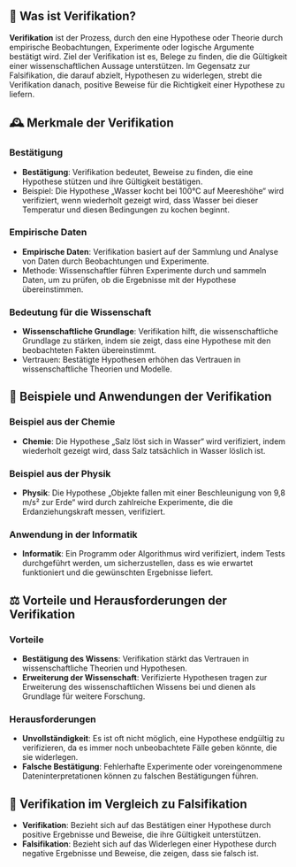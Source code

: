 
## 📌 Was ist Verifikation?

**Verifikation** ist der Prozess, durch den eine Hypothese oder Theorie durch empirische Beobachtungen, Experimente oder logische Argumente bestätigt wird. Ziel der Verifikation ist es, Belege zu finden, die die Gültigkeit einer wissenschaftlichen Aussage unterstützen. Im Gegensatz zur Falsifikation, die darauf abzielt, Hypothesen zu widerlegen, strebt die Verifikation danach, positive Beweise für die Richtigkeit einer Hypothese zu liefern.

## 🕰️ Merkmale der Verifikation

### Bestätigung

- **Bestätigung**: Verifikation bedeutet, Beweise zu finden, die eine Hypothese stützen und ihre Gültigkeit bestätigen.
- Beispiel: Die Hypothese „Wasser kocht bei 100°C auf Meereshöhe“ wird verifiziert, wenn wiederholt gezeigt wird, dass Wasser bei dieser Temperatur und diesen Bedingungen zu kochen beginnt.

### Empirische Daten

- **Empirische Daten**: Verifikation basiert auf der Sammlung und Analyse von Daten durch Beobachtungen und Experimente.
- Methode: Wissenschaftler führen Experimente durch und sammeln Daten, um zu prüfen, ob die Ergebnisse mit der Hypothese übereinstimmen.

### Bedeutung für die Wissenschaft

- **Wissenschaftliche Grundlage**: Verifikation hilft, die wissenschaftliche Grundlage zu stärken, indem sie zeigt, dass eine Hypothese mit den beobachteten Fakten übereinstimmt.
- Vertrauen: Bestätigte Hypothesen erhöhen das Vertrauen in wissenschaftliche Theorien und Modelle.

## 🚀 Beispiele und Anwendungen der Verifikation

### Beispiel aus der Chemie

- **Chemie**: Die Hypothese „Salz löst sich in Wasser“ wird verifiziert, indem wiederholt gezeigt wird, dass Salz tatsächlich in Wasser löslich ist.

### Beispiel aus der Physik

- **Physik**: Die Hypothese „Objekte fallen mit einer Beschleunigung von 9,8 m/s² zur Erde“ wird durch zahlreiche Experimente, die die Erdanziehungskraft messen, verifiziert.

### Anwendung in der Informatik

- **Informatik**: Ein Programm oder Algorithmus wird verifiziert, indem Tests durchgeführt werden, um sicherzustellen, dass es wie erwartet funktioniert und die gewünschten Ergebnisse liefert.

## ⚖️ Vorteile und Herausforderungen der Verifikation

### Vorteile

- **Bestätigung des Wissens**: Verifikation stärkt das Vertrauen in wissenschaftliche Theorien und Hypothesen.
- **Erweiterung der Wissenschaft**: Verifizierte Hypothesen tragen zur Erweiterung des wissenschaftlichen Wissens bei und dienen als Grundlage für weitere Forschung.

### Herausforderungen

- **Unvollständigkeit**: Es ist oft nicht möglich, eine Hypothese endgültig zu verifizieren, da es immer noch unbeobachtete Fälle geben könnte, die sie widerlegen.
- **Falsche Bestätigung**: Fehlerhafte Experimente oder voreingenommene Dateninterpretationen können zu falschen Bestätigungen führen.

## 🔄 Verifikation im Vergleich zu Falsifikation

- **Verifikation**: Bezieht sich auf das Bestätigen einer Hypothese durch positive Ergebnisse und Beweise, die ihre Gültigkeit unterstützen.
- **Falsifikation**: Bezieht sich auf das Widerlegen einer Hypothese durch negative Ergebnisse und Beweise, die zeigen, dass sie falsch ist.




